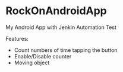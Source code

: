 # RockOnAndroidApp
My Android App with Jenkin Automation Test

Features:
- Count numbers of time tapping the button
- Enable/Disable counter
- Moving object